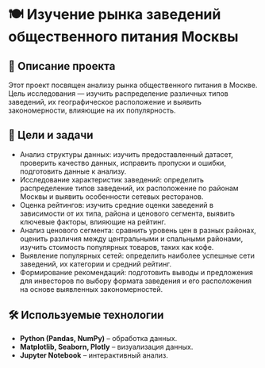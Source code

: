 # 🍽️ Изучение рынка заведений общественного питания Москвы  

## 📌 Описание проекта  
Этот проект посвящен анализу рынка общественного питания в Москве.  
Цель исследования — изучить распределение различных типов заведений, их географическое расположение и выявить закономерности, влияющие на их популярность.  

## 🎯 Цели и задачи  
- Анализ структуры данных: изучить предоставленный датасет, проверить качество данных, исправить пропуски и ошибки, подготовить данные к анализу.   
- Исследование характеристик заведений: определить распределение типов заведений, их расположение по районам Москвы и выявить особенности сетевых ресторанов.
- Оценка рейтингов: изучить средние оценки заведений в зависимости от их типа, района и ценового сегмента, выявить ключевые факторы, влияющие на рейтинг.
- Анализ ценового сегмента: сравнить уровень цен в разных районах, оценить различия между центральными и спальными районами, изучить стоимость популярных товаров, таких как кофе.
- Выявление популярных сетей: определить наиболее успешные сети заведений, их категории и средний рейтинг.
- Формирование рекомендаций: подготовить выводы и предложения для инвесторов по выбору формата заведения и его расположения на основе выявленных закономерностей.

## 🛠 Используемые технологии  
- **Python (Pandas, NumPy)** – обработка данных.  
- **Matplotlib, Seaborn, Plotly** – визуализация данных.  
- **Jupyter Notebook** – интерактивный анализ.
